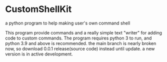 # CustomShellKit
a python program to help making user's own command shell

This program provide commands and a really simple text "writer" for adding code to custom commands. The program requires python 3 to run, and python 3.9 and above is recommended.
the main branch is nearly broken now, so download 0.0.1 release(source code) instead until update. a new version is in active development.
